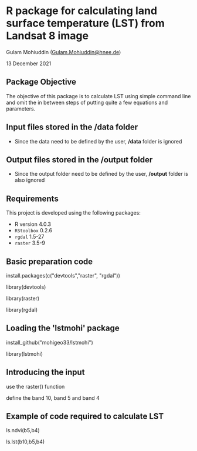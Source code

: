 # R package for calculating land surface temperature (LST) from Landsat 8 image

Gulam Mohiuddin (Gulam.Mohiuddin@hnee.de)

13 December 2021

## Package Objective
The objective of this package is to calculate LST using simple command line and omit the in between steps of putting quite a few equations and parameters.

## Input files stored in the /data folder
* Since the data need to be defined by the user, **/data** folder is ignored

## Output files stored in the /output folder
* Since the output folder need to be defined by the user, **/output** folder is also ignored

## Requirements
This project is developed using the following packages:
* R version 4.0.3
* `RStoolbox` 0.2.6
* `rgdal` 1.5-27
* `raster` 3.5-9

## Basic preparation code

install.packages(c("devtools","raster", "rgdal"))

library(devtools)

library(raster)

library(rgdal)

## Loading the 'lstmohi' package
install_github("mohigeo33/lstmohi")

library(lstmohi)

## Introducing the input
use the raster() function

define the band 10, band 5 and band 4 

## Example of code required to calculate LST
ls.ndvi(b5,b4)

ls.lst(b10,b5,b4)
